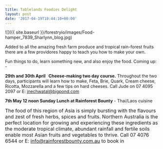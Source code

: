 ```yaml
---
title: Tablelands Foodies Delight
layout: post
date: '2017-04-19T10:44:10+00:00'
---
```



![]({{ site.baseurl }}/forestryio/images/Food-hamper_7839_Sharlynn_blog.jpg)




Added to all the amazing fresh farm produce and tropical rain-forest fruits there are a few providores happy to teach you how to make your own.<!--more-->


Fun things to do, learn something new, and also enjoy the food. Coming up: -


**29th and 30th April   Cheese-making two day course.** Throughout the two days, participants will learn how to make, Feta, Brie, Quark, Cream cheese, Ricotta, Mozzarella and a few tips on hard cheeses. Call Jude on 07 4095 2097 or E: [jnechwatal@bigpond.com](mailto:jnechwatal@bigpond.com)


**7th May 12 noon Sunday Lunch at Rainforest Bounty** - Thai/Laos cuisine

<span style="font-size: 1rem;">The food of this region of Asia is simply bursting with the flavours and zest of fresh herbs, spices and fruits. Northern Australia is the perfect location for growing and experiencing these ingredients as the moderate tropical climate, abundant rainfall and fertile soils enable most Asian fruits and vegetables to thrive. Call 0</span><span style="font-size: 1rem;">7 4076 6544 or&nbsp;</span><span style="font-size: 1rem;">E: <a href="mailto:info@rainforestbounty.com.au">info@rainforestbounty.com.au</a> to book in</span>